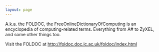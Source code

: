 ```yaml
---
layout: page
---
```


A.k.a. the FOLDOC, the FreeOnlineDictionaryOfComputing is an encyclopedia of computing-related terms. Everything from A# to ZyXEL, and some other things too.

Visit the FOLDOC at http://foldoc.doc.ic.ac.uk/foldoc/index.html
